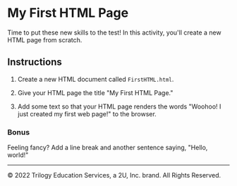 # My First HTML Page

Time to put these new skills to the test! In this activity, you'll create a new HTML page from scratch.

## Instructions

  1. Create a new HTML document called `FirstHTML.html`.  
   
  2. Give your HTML page the title "My First HTML Page." 
   
  3. Add some text so that your HTML page renders the words "Woohoo! I just created my first web page!" to the browser.

### Bonus

Feeling fancy? Add a line break and another sentence saying, "Hello, world!"

---

© 2022 Trilogy Education Services, a 2U, Inc. brand. All Rights Reserved.